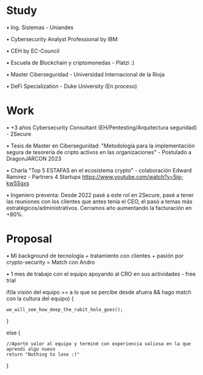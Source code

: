 # Study

•	Ing. Sistemas - Uniandes

•	Cybersecurity Analyst Professional by IBM

•	CEH by EC-Council

•	Escuela de Blockchain y criptomonedas - Platzi :)

•	Master Ciberseguridad - Universidad Internacional de la Rioja

•	DeFi Specialization - Duke University (En proceso)



# Work

•	+3 años Cybersecurity Consultant (EH/Pentesting/Arquitectura seguridad) - 2Secure

•	Tesis de Master en Ciberseguridad: "Metodología para la implementación segura de tesorería de cripto activos en las organizaciones" - Postulado a DragonJARCON 2023

•	Charla "Top 5 ESTAFAS en el ecosistema crypto" - colaboración Edward Ramirez - Partners 4 Startups
https://www.youtube.com/watch?v=5ig-kw5Sgxs

•	Ingeniero preventa: Desde 2022 pasé a este rol en 2Secure, pasé a tener las reuniones con los clientes que antes tenía el CEO, el pasó a temas más estratégicos/administrativos. Cerramos año aumentando la facturación en +80%.



# Proposal

•	Mi background de tecnología + tratamiento con clientes + pasión por crypto-security = Match con Andro

•	1 mes de trabajo con el equipo apoyando al CRO en sus actividades - free trial

if(la visión del equipo == a lo que se percibe desde afuera && hago match con la cultura del equipo) {

	we_will_see_how_deep_the_rabit_hole_goes();

}

else {

	//Aporté valor al equipo y terminé con experiencia valiosa en la que aprendí algo nuevo
	return "Nothing to lose :)"

}
